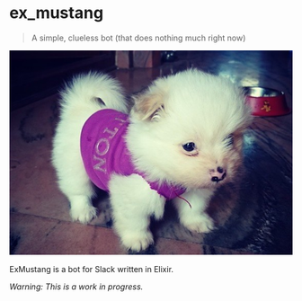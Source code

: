 # ex_mustang

> A simple, clueless bot (that does nothing much right now)

![Mustang](images/mustang.jpg)

ExMustang is a bot for Slack written in Elixir.

_Warning: This is a work in progress._
